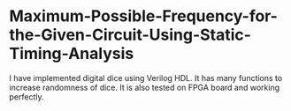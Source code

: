 # Maximum-Possible-Frequency-for-the-Given-Circuit-Using-Static-Timing-Analysis
I have implemented digital dice using Verilog HDL. It has many functions to increase randomness of dice. It is also tested on FPGA board and working perfectly.

